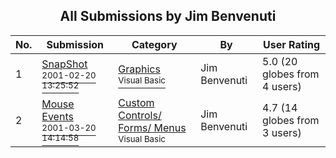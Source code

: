 ﻿<div align="center">

## All Submissions by Jim Benvenuti

</div>

No.  | Submission | Category | By   | User Rating
---- | ---------- | -------- | ---- | -----------
1 | [SnapShot<br /><sup>2001-02-20 13:25:52</sup>](https://github.com/Planet-Source-Code/jim-benvenuti-snapshot__1-21194) | [Graphics<br /><sup>Visual Basic</sup>](../ByCategory/graphics__1-46.md) | Jim Benvenuti | 5.0 (20 globes from 4 users)
2 | [Mouse Events<br /><sup>2001-03-20 14:14:58</sup>](https://github.com/Planet-Source-Code/jim-benvenuti-mouse-events__1-21781) | [Custom Controls/ Forms/  Menus<br /><sup>Visual Basic</sup>](../ByCategory/custom-controls-forms-menus__1-4.md) | Jim Benvenuti | 4.7 (14 globes from 3 users)

